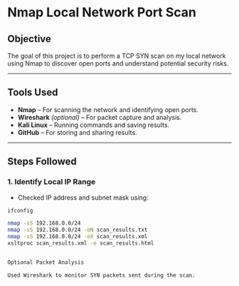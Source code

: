# Nmap Local Network Port Scan

## **Objective**
The goal of this project is to perform a TCP SYN scan on my local network using Nmap to discover open ports and understand potential security risks.

---

## **Tools Used**
- **Nmap** – For scanning the network and identifying open ports.
- **Wireshark** *(optional)* – For packet capture and analysis.
- **Kali Linux** – Running commands and saving results.
- **GitHub** – For storing and sharing results.

---

## **Steps Followed**

### 1. Identify Local IP Range
- Checked IP address and subnet mask using:
```bash
ifconfig

nmap -sS 192.168.0.0/24
nmap -sS 192.168.0.0/24 -oN scan_results.txt
nmap -sS 192.168.0.0/24 -oX scan_results.xml
xsltproc scan_results.xml -o scan_results.html


Optional Packet Analysis

Used Wireshark to monitor SYN packets sent during the scan.
